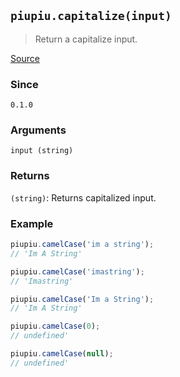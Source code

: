 ## `piupiu.capitalize(input)`
> Return a capitalize input.

[Source](https://github.com/thomasbrodusch/piupiu/blob/develop/src/transformers/capitalize.ts)

### Since
`0.1.0`

### Arguments
`input (string)`

### Returns
`(string)`: Returns capitalized input.


### Example
```javascript
piupiu.camelCase('im a string'); 
// 'Im A String'
```
```javascript
piupiu.camelCase('imastring'); 
// 'Imastring'
```
```javascript
piupiu.camelCase('Im a String'); 
// 'Im A String'
```
```javascript
piupiu.camelCase(0); 
// undefined'
```
```javascript
piupiu.camelCase(null); 
// undefined'
```


